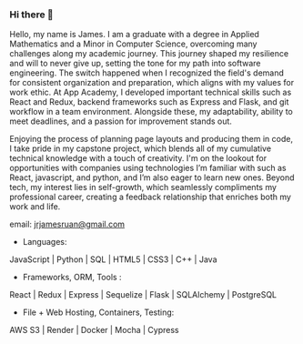 ### Hi there 👋

Hello, my name is James. I am a graduate with a degree in Applied Mathematics and a Minor in Computer Science, overcoming many challenges along my academic journey. This journey shaped my resilience and will to never give up, setting the tone for my path into software engineering. The switch happened when I recognized the field's demand for consistent organization and preparation, which aligns with my values for work ethic. At App Academy, I developed important technical skills such as React and Redux, backend frameworks such as Express and Flask, and git workflow in a team environment. Alongside these, my adaptability, ability to meet deadlines, and a passion for improvement stands out. 

Enjoying the process of planning page layouts and producing them in code, I take pride in my capstone project, which blends all of my cumulative technical knowledge with a touch of creativity. I'm on the lookout for opportunities with companies using technologies I’m familiar with such as React, javascript, and python, and I’m also eager to learn new ones. Beyond tech, my interest lies in self-growth, which seamlessly compliments my professional career, creating a feedback relationship that enriches both my work and life.

email: jrjamesruan@gmail.com

- Languages: 

JavaScript   |   Python   |   SQL   |   HTML5   |   CSS3   |   C++   |   Java

- Frameworks, ORM, Tools :  

React  |   Redux  |  Express   |   Sequelize   |   Flask   |   SQLAlchemy   |   PostgreSQL  

- File + Web Hosting, Containers, Testing:

AWS S3   |  Render   |   Docker   |   Mocha   |   Cypress

<!--
**howtojames/howtojames** is a ✨ _special_ ✨ repository because its `README.md` (this file) appears on your GitHub profile.

Here are some ideas to get you started:

- 🔭 I’m currently working on ...
- 🌱 I’m currently learning ...
- 👯 I’m looking to collaborate on ...
- 🤔 I’m looking for help with ...
- 💬 Ask me about ...
- 📫 How to reach me: ...
- 😄 Pronouns: ...
- ⚡ Fun fact: ...
-->
